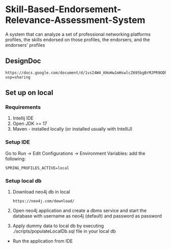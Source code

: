 # Skill-Based-Endorsement-Relevance-Assessment-System
A system that can analyze a set of professional networking platforms profiles, the skills endorsed on those profiles, the endorsers, and the endorsers' profiles

## DesignDoc
```
https://docs.google.com/document/d/1vsI4W4_KHoHw1mHswlcZ695bgBrMJPR9ODhOZYqCmhE/edit?usp=sharing
```

## Set up on local
### Requirements
1. Intellij IDE
2. Open JDK >= 17
3. Maven - installed locally (or installed usually with IntelliJ)

### Setup IDE
Go to Run -> Edit Configurations -> Environment Variables:
add the following:
```
SPRING_PROFILES_ACTIVE=local
```

### Setup local db
1. Download neo4j db in local

   ```https://neo4j.com/download/```

2. Open neo4j application and create a dbms service and start the database with username as neo4j (default) and password as password 

3. Apply dummy data to local db by executing ./scripts/populateLocalDb.sql file in your local db
   
* Run the application from IDE